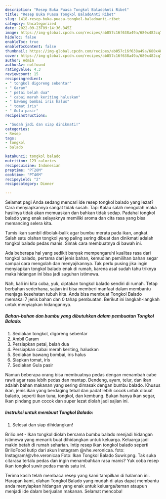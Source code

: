 ```yaml
---
description: "Resep Buka Puasa Tongkol BaladoAnti Ribet"
title: "Resep Buka Puasa Tongkol BaladoAnti Ribet"
slug: 1418-resep-buka-puasa-tongkol-baladoanti-ribet
category: Uncategorized
date: 2022-09-23T09:14:36.345Z
image: https://img-global.cpcdn.com/recipes/ab057c16f638a49a/680x482cq70/tongkol-balado-foto-resep-utama.jpg
hideToc: false
enableToc: true
enableTocContent: false
thumbnail: https://img-global.cpcdn.com/recipes/ab057c16f638a49a/680x482cq70/tongkol-balado-foto-resep-utama.jpg
cover: https://img-global.cpcdn.com/recipes/ab057c16f638a49a/680x482cq70/tongkol-balado-foto-resep-utama.jpg
author: Admin
authorAv: notfound
ratingvalue: 4.3
reviewcount: 15
recipeingredient:
- " tongkol digoreng sebentar"
- " Garam"
- " petai belah dua"
- " cabai merah keriting haluskan"
- " bawang bombai iris halus"
- " tomat iris"
- " Gula pasir"
recipeinstructions:

- "Sudah jadi dan siap dinikmati!"
categories:
- Resep
tags:
- tongkol
- balado

katakunci: tongkol balado 
nutrition: 123 calories
recipecuisine: Indonesian
preptime: "PT28M"
cooktime: "PT46M"
recipeyield: "2"
recipecategory: Dinner

---
```



Selamat pagi Anda sedang mencari ide resep tongkol balado yang lezat? Cara menyiapkannya sangat tidak susah. Tapi Kalau salah mengolah maka hasilnya tidak akan memuaskan dan bahkan tidak sedap. Padahal tongkol balado yang enak selayaknya memiliki aroma dan cita rasa yang bisa memancing selera kita.


Tumis ikan sambil dibolak-balik agar bumbu merata pada ikan, angkat. Salah satu olahan tongkol yang paling sering dibuat dan dinikmati adalah tongkol balado pedas manis. Simak cara membuatnya di bawah ini.

Ada beberapa hal yang sedikit banyak mempengaruhi kualitas rasa dari tongkol balado, pertama dari jenis bahan, kemudian pemilihan bahan segar sampai cara mengolah dan menyajikannya. Tak perlu pusing jika ingin menyiapkan tongkol balado enak di rumah, karena asal sudah tahu triknya maka hidangan ini bisa jadi suguhan istimewa.


Nah, kali ini kita coba, yuk, ciptakan tongkol balado sendiri di rumah. Tetap berbahan sederhana, sajian ini bisa memberi manfaat dalam membantu menjaga kesehatan tubuh kita. Anda bisa membuat Tongkol Balado memakai 7 jenis bahan dan 0 tahap pembuatan. Berikut ini langkah-langkah untuk menyiapkan hidangannya.

<!--inarticleads1-->

##### Bahan-bahan dan bumbu yang dibutuhkan dalam pembuatan Tongkol Balado:

1. Sediakan  tongkol, digoreng sebentar
1. Ambil  Garam
1. Persiapkan  petai, belah dua
1. Persiapkan  cabai merah keriting, haluskan
1. Sediakan  bawang bombai, iris halus
1. Siapkan  tomat, iris
1. Sediakan  Gula pasir


Namun beberapa orang bisa membuatnya pedas dengan menambah cabe rawit agar rasa lebih pedas dan mantap. Dendeng, ayam, telur, dan ikan adalah bahan makanan yang sering dimasak dengan bumbu balado. Khusus ikan, jenis ikan yang berdaging tebal dan padat lebih cocok untuk dibuat balado, seperti ikan tuna, tongkol, dan kembung. Bukan hanya ikan segar, ikan pindang pun cocok dan super lezat diolah jadi sajian ini. 

<!--inarticleads2-->

##### Instruksi untuk membuat Tongkol Balado:


1. Selesai dan siap dihidangkan!

Brilio.net - Ikan tongkol diolah bersama bumbu balado menjadi hidangan istimewa yang menarik buat dihidangkan untuk keluarga. Keluarga jadi makin betah di rumah seharian. Intip resep ikan tongkol balado seperti BrilioFood kutip dari akun Instagram @vhe.veronicaa. foto: Instagram/@vhe.veronicaa Foto: Ikan Tongkol Balado Suwir.png. Tak suka citarasa terlalu pedas dan ingin menambahkan rasa manis? Yuk coba resep ikan tongkol suwir pedas manis satu ini. 

Terima kasih telah membaca resep yang kami tampilkan di halaman ini. Harapan kami, olahan Tongkol Balado yang mudah di atas dapat membantu anda menyiapkan hidangan yang enak untuk keluarga/teman ataupun menjadi ide dalam berjualan makanan. Selamat mencoba!

